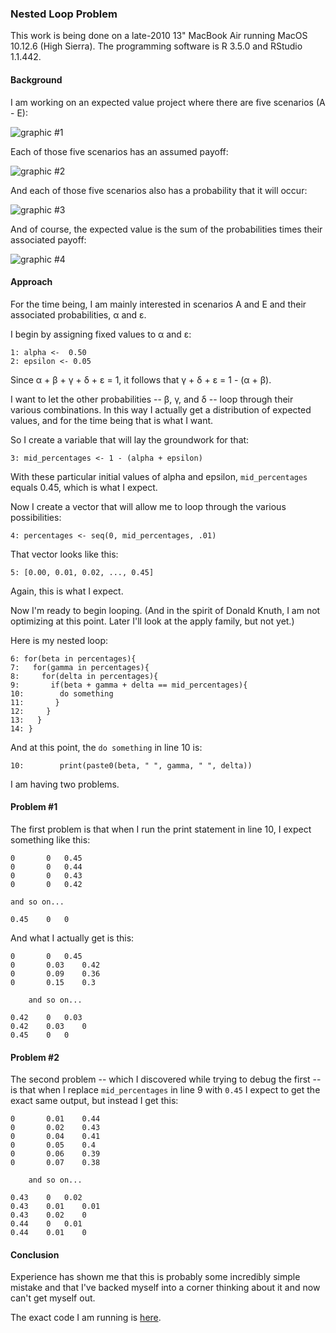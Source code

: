 ### Nested Loop Problem

This work is being done on a late-2010 13" MacBook Air running MacOS 10.12.6 (High Sierra). The programming software is R 3.5.0 and RStudio 1.1.442.

#### Background  

I am working on an expected value project where there are five scenarios (A - E): 

![graphic #1](https://github.com/vmsmith/Nested_Loop_Problem/blob/master/graphics/EV1.png)

Each of those five scenarios has an assumed payoff:  

![graphic #2](https://github.com/vmsmith/Nested_Loop_Problem/blob/master/graphics/EV2.png)  

And each of those five scenarios also has a probability that it will occur: 

![graphic #3](https://github.com/vmsmith/Nested_Loop_Problem/blob/master/graphics/EV3.png)  

And of course, the expected value is the sum of the probabilities times their associated payoff:  

![graphic #4](https://github.com/vmsmith/Nested_Loop_Problem/blob/master/graphics/EV4.png)  

#### Approach  

For the time being, I am mainly interested in scenarios A and E and their associated probabilities, α and ε.

I begin by assigning fixed values to α and ε: 

    1: alpha <-  0.50
    2: epsilon <- 0.05

Since α + β + γ + δ + ε = 1, it follows that γ + δ + ε = 1 - (α + β).

I want to let the other probabilities -- β, γ, and δ -- loop through their various combinations.  In this way I actually get a distribution of expected values, and for the time being that is what I want.

So I create a variable that will lay the groundwork for that:

    3: mid_percentages <- 1 - (alpha + epsilon)

With these particular initial values of alpha and epsilon, `mid_percentages` equals 0.45, which is what I expect.

Now I create a vector that will allow me to loop through the various possibilities:

    4: percentages <- seq(0, mid_percentages, .01)

That vector looks like this:

    5: [0.00, 0.01, 0.02, ..., 0.45]

Again, this is what I expect.

Now I'm ready to begin looping. (And in the spirit of Donald Knuth, I am not optimizing at this point. Later I'll look at the apply family, but not yet.)

Here is my nested loop:

    6: for(beta in percentages){
    7:   for(gamma in percentages){
    8:     for(delta in percentages){
    9:       if(beta + gamma + delta == mid_percentages){
    10:        do something
    11:       }
    12:     }
    13:   }
    14: }

And at this point, the `do something` in line 10 is:

    10:        print(paste0(beta, " ", gamma, " ", delta))

I am having two problems.

#### Problem #1  

The first problem is that when I run the print statement in line 10, I expect something like this: 

    0		0	0.45
    0		0	0.44
    0		0	0.43
    0		0	0.42

	and so on...
	
    0.45	0	0

And what I actually get is this:

    0 		0 	0.45
    0 		0.03 	0.42
    0 		0.09 	0.36
    0 		0.15 	0.3  
    
    	and so on...
	
    0.42	0 	0.03
    0.42 	0.03 	0
    0.45 	0 	0

#### Problem #2  

The second problem -- which I discovered while trying to debug the first -- is that when I replace `mid_percentages` in line 9 with `0.45` I expect to get the exact same output, but instead I get this:

    0 		0.01 	0.44
    0 		0.02 	0.43
    0 		0.04 	0.41
    0 		0.05 	0.4
    0 		0.06 	0.39
    0 		0.07 	0.38  
    
    	and so on...
	
    0.43 	0 	0.02
    0.43 	0.01 	0.01
    0.43 	0.02 	0
    0.44 	0 	0.01
    0.44 	0.01 	0
    
#### Conclusion  

Experience has shown me that this is probably some incredibly simple mistake and that I've backed myself into a corner thinking about it and now can't get myself out.

The exact code I am running is [here](https://github.com/vmsmith/Nested_Loop_Problem/blob/master/code.R).
